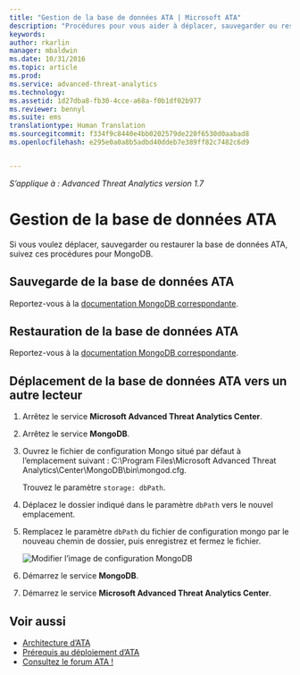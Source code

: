 ```yaml
---
title: "Gestion de la base de données ATA | Microsoft ATA"
description: "Procédures pour vous aider à déplacer, sauvegarder ou restaurer la base de données ATA."
keywords: 
author: rkarlin
manager: mbaldwin
ms.date: 10/31/2016
ms.topic: article
ms.prod: 
ms.service: advanced-threat-analytics
ms.technology: 
ms.assetid: 1d27dba8-fb30-4cce-a68a-f0b1df02b977
ms.reviewer: bennyl
ms.suite: ems
translationtype: Human Translation
ms.sourcegitcommit: f334f9c8440e4bb0202579de220f6530d0aabad8
ms.openlocfilehash: e295e0a0a8b5adbd40ddeb7e389ff82c7482c6d9


---
```


*S’applique à : Advanced Threat Analytics version 1.7*



# <a name="ata-database-management"></a>Gestion de la base de données ATA
Si vous voulez déplacer, sauvegarder ou restaurer la base de données ATA, suivez ces procédures pour MongoDB.

## <a name="backing-up-the-ata-database"></a>Sauvegarde de la base de données ATA
Reportez-vous à la [documentation MongoDB correspondante](http://docs.mongodb.org/manual/administration/backup/).

## <a name="restoring-the-ata-database"></a>Restauration de la base de données ATA
Reportez-vous à la [documentation MongoDB correspondante](http://docs.mongodb.org/manual/administration/backup/).

## <a name="moving-the-ata-database-to-another-drive"></a>Déplacement de la base de données ATA vers un autre lecteur

1.  Arrêtez le service **Microsoft Advanced Threat Analytics Center**.

2.  Arrêtez le service **MongoDB**.

3.  Ouvrez le fichier de configuration Mongo situé par défaut à l’emplacement suivant : C:\Program Files\Microsoft Advanced Threat Analytics\Center\MongoDB\bin\mongod.cfg.

    Trouvez le paramètre `storage: dbPath`.

4.  Déplacez le dossier indiqué dans le paramètre `dbPath` vers le nouvel emplacement.

5.  Remplacez le paramètre `dbPath` du fichier de configuration mongo par le nouveau chemin de dossier, puis enregistrez et fermez le fichier.

    ![Modifier l’image de configuration MongoDB](media/ATA-mongoDB-moveDB.png)

6.  Démarrez le service **MongoDB**.

7. Démarrez le service **Microsoft Advanced Threat Analytics Center**.

## <a name="see-also"></a>Voir aussi
- [Architecture d’ATA](/advanced-threat-analytics/plan-design/ata-architecture)
- [Prérequis au déploiement d’ATA](/advanced-threat-analytics/plan-design/ata-prerequisites)
- [Consultez le forum ATA !](https://social.technet.microsoft.com/Forums/security/home?forum=mata)




<!--HONumber=Oct16_HO5-->


